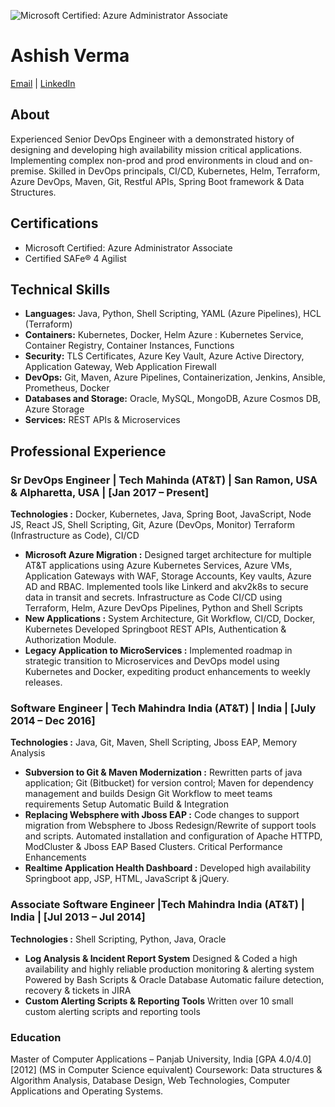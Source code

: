 ![Microsoft Certified: Azure Administrator Associate](https://images.credly.com/size/340x340/images/336eebfc-0ac3-4553-9a67-b402f491f185/azure-administrator-associate-600x600.png)


# Ashish Verma
[Email](mailto:ashishverma.pu@gmail.com) | [LinkedIn](https://www.linkedin.com/in/ashish-verma-pu/)

## About
Experienced Senior DevOps Engineer with a demonstrated history of designing and developing high availability mission critical applications. Implementing complex non-prod and prod environments in cloud and on-premise. Skilled in DevOps principals, CI/CD, Kubernetes, Helm, Terraform, Azure DevOps, Maven, Git, Restful APIs, Spring Boot framework & Data Structures.


## Certifications
- Microsoft Certified: Azure Administrator Associate
- Certified SAFe® 4 Agilist

## Technical Skills
- **Languages:** Java, Python, Shell Scripting, YAML (Azure Pipelines), HCL (Terraform)
- **Containers:** Kubernetes, Docker, Helm Azure : Kubernetes Service, Container Registry, Container Instances, Functions
- **Security:** TLS Certificates, Azure Key Vault, Azure Active Directory, Application Gateway, Web Application Firewall
- **DevOps:** Git, Maven, Azure Pipelines, Containerization, Jenkins, Ansible, Prometheus, Docker
- **Databases and Storage:** Oracle, MySQL, MongoDB, Azure Cosmos DB, Azure Storage
- **Services:** REST APIs & Microservices


## Professional Experience

### **Sr DevOps Engineer | Tech Mahinda (AT&T) | San Ramon, USA & Alpharetta, USA | [Jan 2017 – Present]**

**Technologies :** Docker, Kubernetes, Java, Spring Boot, JavaScript, Node JS, React JS, Shell Scripting, Git, Azure (DevOps, Monitor) Terraform (Infrastructure as Code), CI/CD
- **Microsoft Azure Migration :** Designed target architecture for multiple AT&T applications using Azure Kubernetes Services, Azure VMs, Application Gateways with WAF,  Storage Accounts, Key vaults, Azure AD and RBAC. Implemented tools like Linkerd and akv2k8s to secure data in transit and secrets. Infrastructure as Code CI/CD using Terraform, Helm, Azure DevOps Pipelines, Python and Shell Scripts
- **New Applications :** System Architecture, Git Workflow, CI/CD, Docker, Kubernetes Developed Springboot REST APIs, Authentication & Authorization Module.
- **Legacy Application to MicroServices :** Implemented roadmap in strategic transition to Microservices and DevOps model using Kubernetes and Docker, expediting product enhancements to weekly releases.

### **Software Engineer | Tech Mahindra India (AT&T) | India | [July 2014 – Dec 2016]**

**Technologies :** Java, Git, Maven, Shell Scripting, Jboss EAP, Memory Analysis
- **Subversion to Git & Maven Modernization :** Rewritten parts of java application; Git (Bitbucket) for version control; Maven for dependency management and builds Design Git Workflow to meet teams requirements Setup Automatic Build & Integration 
-	**Replacing Websphere with Jboss EAP :** Code changes to support migration from Websphere to Jboss Redesign/Rewrite of support tools and scripts. Automated installation and configuration of Apache HTTPD, ModCluster & Jboss EAP Based Clusters. Critical Performance Enhancements 
-	**Realtime Application Health Dashboard :**  Developed high availability Springboot app, JSP, HTML, JavaScript & jQuery.

### **Associate Software Engineer |Tech Mahindra India (AT&T) | India | [Jul 2013 – Jul 2014]**

**Technologies :** Shell Scripting, Python, Java, Oracle 
-	**Log Analysis & Incident Report System** Designed & Coded a high availability and highly reliable production monitoring & alerting system Powered by Bash Scripts & Oracle Database Automatic failure detection, recovery & tickets in JIRA 
-	**Custom Alerting Scripts & Reporting Tools** Written over 10 small custom alerting scripts and reporting tools 


### **Education**

Master of Computer Applications – Panjab University, India [GPA 4.0/4.0] [2012] 
(MS in Computer Science equivalent) 
Coursework: Data structures & Algorithm Analysis, Database Design, Web Technologies, Computer Applications and Operating Systems.
